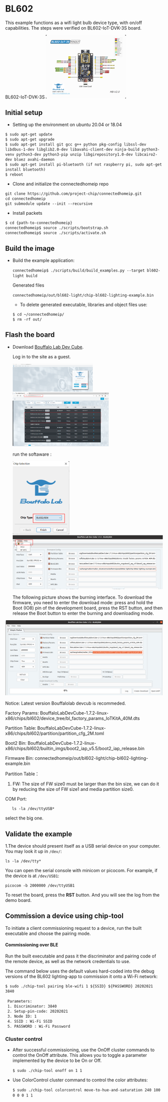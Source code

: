 # BL602

This example functions as a wifi light bulb device type, with on/off capabilities. The steps were verified on BL602-IoT-DVK-3S board.

BL602-IoT-DVK-3S
<img src="../../../platform/bouffalolab/bl602/doc/images/bl602_iot_3S_v2.jpg" style="zoom:25%;" />

## Initial setup

-   Setting up the environment on ubuntu 20.04 or 18.04

```
$ sudo apt-get update
$ sudo apt-get upgrade
$ sudo apt-get install git gcc g++ python pkg-config libssl-dev libdbus-1-dev libglib2.0-dev libavahi-client-dev ninja-build python3-venv python3-dev python3-pip unzip libgirepository1.0-dev libcairo2-dev bluez avahi-daemon
$ sudo apt-get install pi-bluetooth (if not raspberry pi, sudo apt-get install bluetooth)
$ reboot

```
- Clone and initialize the connectedhomeip repo

```
git clone https://github.com/project-chip/connectedhomeip.git
cd connectedhomeip
git submodule update --init --recursive
```

-   Install packets

```
$ cd {path-to-connectedhomeip}
connectedhomeip$ source ./scripts/bootstrap.sh
connectedhomeip$ source ./scripts/activate.sh

```

 ## Build the image 
-   Build the example application:

    `connectedhomeip$ ./scripts/build/build_examples.py --target bl602-light build`

    Generated files

    `connectedhomeip/out/bl602-light/chip-bl602-lighting-example.bin`

    -   To delete generated executable, libraries and object files use:

    ```
    $ cd ~/connectedhomeip/
    $ rm -rf out/
    ```

## Flash the board

- Download  [Bouffalo Lab Dev Cube](https://dev.bouffalolab.com/download/).

  Log in to the site as a guest.

  <img src="../../../platform/bouffalolab/bl602/doc/images/image-web-login.png" style="zoom:25%;" />

  <img src="../../../platform/bouffalolab/bl602/doc/images/dev-cube.png" style="zoom:30%;" />

  

  run the softaware :
  
  <img src="../../../platform/bouffalolab/bl602/doc/images/dev-cube-home.png" style="zoom:50%;" />
  
  
  
  <img src="../../../platform/bouffalolab/bl602/doc/images/devcub-iot.png" style="zoom:70%;" />
  
  The following picture shows the burning interface. To download the firmware, you need to enter the download mode: press and hold the Boot (IO8) pin of the development board, press the RST button, and then release the Boot button to enter the burning and downloading mode.

<img src="../../../platform/bouffalolab/bl602/doc/images/image-dev-cube.png" style="zoom:60%;" />

Notice: Latest version Bouffalolab devcub is recommeded.

Factory Params: BouffaloLabDevCube-1.7.2-linux-x86/chips/bl602/device_tree/bl_factory_params_IoTKitA_40M.dts

Partition Table: BouffaloLabDevCube-1.7.2-linux-x86/chips/bl602/partition/partition_cfg_2M.toml 

Boot2 Bin: BouffaloLabDevCube-1.7.2-linux-x86/chips/bl602/builtin_imgs/boot2_iap_v5.5/boot2_iap_release.bin

Firmware Bin: connectedhomeip/out/bl602-light/chip-bl602-lighting-example.bin

Partition Table： 

1. FW: The size of FW size0 must be larger than the bin size, we can do it by reducing the size of FW size1 and media partition size0.

COM Port:

```
   ls -la /dev/ttyUSB*
```

   select the big one.

## Validate the example

   1.The device should present itself as a USB serial device on your computer. You may look it up in `/dev/`:

   ```
   ls -la /dev/tty*
   ```

You can open the serial console with minicom or picocom. For example, if the device is at `/dev/USB1`:

```
picocom -b 2000000 /dev/ttyUSB1
```

To  reset the board, press the **RST** button. And you will see the log from the demo board.

## Commission a device using chip-tool

To initiate a client commissioning request to a device, run the built executable
and choose the pairing mode.

#### Commissioning over BLE

Run the built executable and pass it the discriminator and pairing code of the
remote device, as well as the network credentials to use.

The command below uses the default values hard-coded into the debug versions of
the BL602 lighting-app to commission it onto a Wi-Fi network:

```
$ sudo ./chip-tool pairing ble-wifi 1 ${SSID} ${PASSWORD} 20202021 3840

 Parameters:
 1. Discriminator: 3840
 2. Setup-pin-code: 20202021
 3. Node ID: 1
 4. SSID : Wi-Fi SSID
 5. PASSWORD : Wi-Fi Password
```

### Cluster control

-   After successful commissioning, use the OnOff cluster commands to control
    the OnOff attribute. This allows you to toggle a parameter implemented by
    the device to be On or Off.

    `$ sudo ./chip-tool onoff on 1 1`

-   Use ColorControl cluster command to control the color attributes:

    `$ sudo ./chip-tool colorcontrol move-to-hue-and-saturation 240 100 0 0 0 1 1`   
